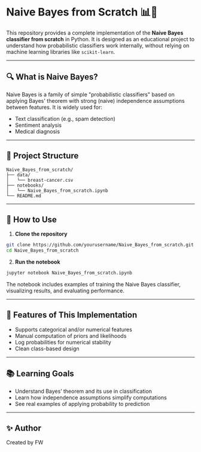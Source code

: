 # Naive Bayes from Scratch 📊🧠

This repository provides a complete implementation of the **Naive Bayes classifier from scratch** in Python. It is designed as an educational project to understand how probabilistic classifiers work internally, without relying on machine learning libraries like `scikit-learn`.

---

## 🔍 What is Naive Bayes?

Naive Bayes is a family of simple "probabilistic classifiers" based on applying Bayes' theorem with strong (naive) independence assumptions between features. It is widely used for:

- Text classification (e.g., spam detection)
- Sentiment analysis
- Medical diagnosis

---

## 📁 Project Structure

```
Naive_Bayes_from_scratch/
├── data/
│   └── breast-cancer.csv          
├── notebooks/
│   └── Naive_Bayes_from_scratch.ipynb
└── README.md
```

---

## 🚀 How to Use

1. **Clone the repository**
```bash
git clone https://github.com/yourusername/Naive_Bayes_from_scratch.git
cd Naive_Bayes_from_scratch
```


2. **Run the notebook**
```bash
jupyter notebook Naive_Bayes_from_scratch.ipynb
```

The notebook includes examples of training the Naive Bayes classifier, visualizing results, and evaluating performance.

---

## 🧠 Features of This Implementation

- Supports categorical and/or numerical features
- Manual computation of priors and likelihoods
- Log probabilities for numerical stability
- Clean class-based design

---

## 📚 Learning Goals

- Understand Bayes’ theorem and its use in classification
- Learn how independence assumptions simplify computations
- See real examples of applying probability to prediction

---


## ✨ Author

Created by FW
